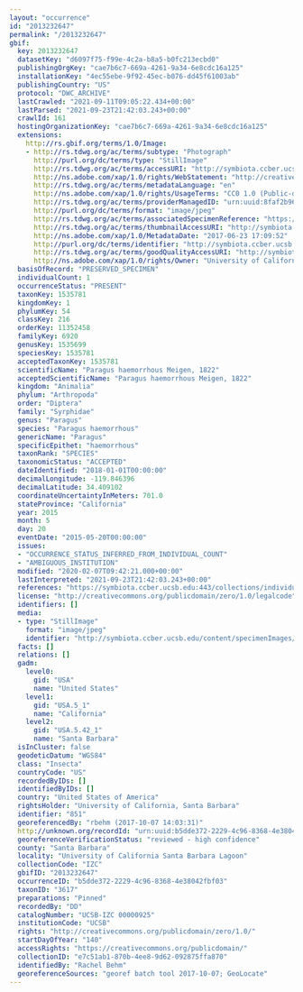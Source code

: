 ```yaml
---
layout: "occurrence"
id: "2013232647"
permalink: "/2013232647"
gbif:
  key: 2013232647
  datasetKey: "d6097f75-f99e-4c2a-b8a5-b0fc213ecbd0"
  publishingOrgKey: "cae7b6c7-669a-4261-9a34-6e8cdc16a125"
  installationKey: "4ec55ebe-9f92-45ec-b076-dd45f61003ab"
  publishingCountry: "US"
  protocol: "DWC_ARCHIVE"
  lastCrawled: "2021-09-11T09:05:22.434+00:00"
  lastParsed: "2021-09-23T21:42:03.243+00:00"
  crawlId: 161
  hostingOrganizationKey: "cae7b6c7-669a-4261-9a34-6e8cdc16a125"
  extensions:
    http://rs.gbif.org/terms/1.0/Image:
    - http://rs.tdwg.org/ac/terms/subtype: "Photograph"
      http://purl.org/dc/terms/type: "StillImage"
      http://rs.tdwg.org/ac/terms/accessURI: "http://symbiota.ccber.ucsb.edu/content/specimenImages/UCSB_IZC/UCSB-IZC00000/UCSB-IZC_00000925_1498262992_lg.jpg"
      http://ns.adobe.com/xap/1.0/rights/WebStatement: "http://creativecommons.org/publicdomain/zero/1.0/"
      http://rs.tdwg.org/ac/terms/metadataLanguage: "en"
      http://ns.adobe.com/xap/1.0/rights/UsageTerms: "CC0 1.0 (Public-domain)"
      http://rs.tdwg.org/ac/terms/providerManagedID: "urn:uuid:8faf2b96-ca4e-46a4-8fe7-2d4f947d8489"
      http://purl.org/dc/terms/format: "image/jpeg"
      http://rs.tdwg.org/ac/terms/associatedSpecimenReference: "https://symbiota.ccber.ucsb.edu:443/collections/individual/index.php?occid=851"
      http://rs.tdwg.org/ac/terms/thumbnailAccessURI: "http://symbiota.ccber.ucsb.edu/content/specimenImages/UCSB_IZC/UCSB-IZC00000/UCSB-IZC_00000925_1498262992_tn.jpg"
      http://ns.adobe.com/xap/1.0/MetadataDate: "2017-06-23 17:09:52"
      http://purl.org/dc/terms/identifier: "http://symbiota.ccber.ucsb.edu/content/specimenImages/UCSB_IZC/UCSB-IZC00000/UCSB-IZC_00000925_1498262992_lg.jpg"
      http://rs.tdwg.org/ac/terms/goodQualityAccessURI: "http://symbiota.ccber.ucsb.edu/content/specimenImages/UCSB_IZC/UCSB-IZC00000/UCSB-IZC_00000925_1498262992.jpg"
      http://ns.adobe.com/xap/1.0/rights/Owner: "University of California, Santa Barbara"
  basisOfRecord: "PRESERVED_SPECIMEN"
  individualCount: 1
  occurrenceStatus: "PRESENT"
  taxonKey: 1535781
  kingdomKey: 1
  phylumKey: 54
  classKey: 216
  orderKey: 11352458
  familyKey: 6920
  genusKey: 1535699
  speciesKey: 1535781
  acceptedTaxonKey: 1535781
  scientificName: "Paragus haemorrhous Meigen, 1822"
  acceptedScientificName: "Paragus haemorrhous Meigen, 1822"
  kingdom: "Animalia"
  phylum: "Arthropoda"
  order: "Diptera"
  family: "Syrphidae"
  genus: "Paragus"
  species: "Paragus haemorrhous"
  genericName: "Paragus"
  specificEpithet: "haemorrhous"
  taxonRank: "SPECIES"
  taxonomicStatus: "ACCEPTED"
  dateIdentified: "2018-01-01T00:00:00"
  decimalLongitude: -119.846396
  decimalLatitude: 34.409102
  coordinateUncertaintyInMeters: 701.0
  stateProvince: "California"
  year: 2015
  month: 5
  day: 20
  eventDate: "2015-05-20T00:00:00"
  issues:
  - "OCCURRENCE_STATUS_INFERRED_FROM_INDIVIDUAL_COUNT"
  - "AMBIGUOUS_INSTITUTION"
  modified: "2020-02-07T09:42:21.000+00:00"
  lastInterpreted: "2021-09-23T21:42:03.243+00:00"
  references: "https://symbiota.ccber.ucsb.edu:443/collections/individual/index.php?occid=851"
  license: "http://creativecommons.org/publicdomain/zero/1.0/legalcode"
  identifiers: []
  media:
  - type: "StillImage"
    format: "image/jpeg"
    identifier: "http://symbiota.ccber.ucsb.edu/content/specimenImages/UCSB_IZC/UCSB-IZC00000/UCSB-IZC_00000925_1498262992_lg.jpg"
  facts: []
  relations: []
  gadm:
    level0:
      gid: "USA"
      name: "United States"
    level1:
      gid: "USA.5_1"
      name: "California"
    level2:
      gid: "USA.5.42_1"
      name: "Santa Barbara"
  isInCluster: false
  geodeticDatum: "WGS84"
  class: "Insecta"
  countryCode: "US"
  recordedByIDs: []
  identifiedByIDs: []
  country: "United States of America"
  rightsHolder: "University of California, Santa Barbara"
  identifier: "851"
  georeferencedBy: "rbehm (2017-10-07 14:03:31)"
  http://unknown.org/recordId: "urn:uuid:b5dde372-2229-4c96-8368-4e38042fbf03"
  georeferenceVerificationStatus: "reviewed - high confidence"
  county: "Santa Barbara"
  locality: "University of California Santa Barbara Lagoon"
  collectionCode: "IZC"
  gbifID: "2013232647"
  occurrenceID: "b5dde372-2229-4c96-8368-4e38042fbf03"
  taxonID: "3617"
  preparations: "Pinned"
  recordedBy: "DD"
  catalogNumber: "UCSB-IZC 00000925"
  institutionCode: "UCSB"
  rights: "http://creativecommons.org/publicdomain/zero/1.0/"
  startDayOfYear: "140"
  accessRights: "https://creativecommons.org/publicdomain/"
  collectionID: "e7c51ab1-870b-4ee8-9d62-092875ffa870"
  identifiedBy: "Rachel Behm"
  georeferenceSources: "georef batch tool 2017-10-07; GeoLocate"
---
```

